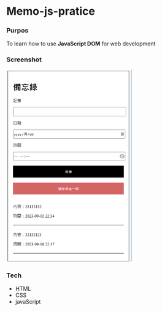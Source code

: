 # Memo-js-pratice

### Purpos
To learn how to use **JavaScript DOM** for web development


### Screenshot
<img src = './screenshot/screenshot.png' alt='screenshot is not loaded' height = '500' />

### Tech
- HTML
- CSS
- javaScript
